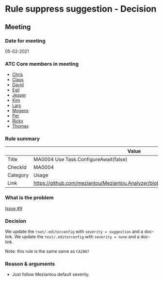 # Rule suppress suggestion - Decision

## Meeting

### Date for meeting

05-02-2021

### ATC Core members in meeting

* [Chris](https://github.com/orgs/atc-net/people/christianhelle)
* [Claus](https://github.com/orgs/atc-net/people/cjakobsen)
* [David](https://github.com/orgs/atc-net/people/davidkallesen)
* [Egil](https://github.com/orgs/atc-net/people/egil)
* [Jesper](https://github.com/orgs/atc-net/people/jhoejgaard)
* [Kim](https://github.com/orgs/atc-net/people/kimlundjohansen)
* [Lars](https://github.com/orgs/atc-net/people/LarsSkovslund)
* [Mogens](https://github.com/orgs/atc-net/people/MogensFogh)
* [Per](https://github.com/orgs/atc-net/people/perkops)
* [Ricky](https://github.com/orgs/atc-net/people/rickykaare)
* [Thomas](https://github.com/orgs/atc-net/people/TomMalow)

### Rule summary

|             | Value |
| ----------- |------------------------------------------------|
| Title       | MA0004 Use Task.ConfigureAwait(false) |
| CheckId     | MA0004 |
| Category    | Usage |
| Link        | https://github.com/meziantou/Meziantou.Analyzer/blob/master/docs/Rules/MA0004.md |

### What is the problem

[Issue #9](https://github.com/atc-net/atc-coding-rules/issues/9)

### Decision

We update the `root/.editorconfig` with `severity = suggestion` and a doc-link.
We update the `test/.editorconfig` with `severity = none` and a doc-link.

Note: this rule is the same same as `CA2007`

### Reason & arguments

* Just follow Meziantou default severity.
